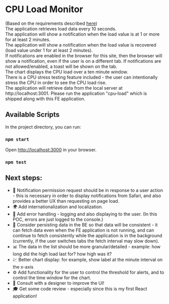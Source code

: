 # CPU Load Monitor

(Based on the requirements described [here](https://app.greenhouse.io/tests/5a6c8661af03f5050ac3760cd413e845))\
The application retrieves load data every 10 seconds.\
The application will show a notification when the load value is at 1 or more for at least 2 minutes.\
The application will show a notification when the load value is recovered (load value under 1 for at least 2 minutes).\
If notifications are enabled in the browser for this site, then the browser will show a notification, even if the user is on a different tab. If notifications are not allowed/enabled, a toast will be shown on the tab.\
The chart displays the CPU load over a ten minute window.\
There is a CPU stress testing feature included - the user can intentionally stress the CPU in order to see the CPU load rise.\
The application will retrieve data from the local server at http://localhost:3001. Please run the application "cpu-load" which is shipped along with this FE application.

## Available Scripts

In the project directory, you can run:

### `npm start`

Open [http://localhost:3000](http://localhost:3000) in your browser.

### `npm test`

## Next steps:

- 🧭 Notification permission request should be in response to a user action - this is necessary in order to display notifications from Safari, and also provides a better UX than requesting on page load.
- 🌍 Add internationalization and localization.
- 🚨 Add error handling - logging and also displaying to the user. (In this POC, errors are just logged to the console.)
- 💾 Consider persisting data in the BE so that data will be consistent - it can fetch data even when the FE application is not running, and can continue to fetch consistently while the application is in the background (currently, if the user switches tabs the fetch interval may slow down).
- 📊 The data in the list should be more granular/detailed - example: how long did the high load last for? how high was it?
- 💹 Better chart display: for example, show label at the minute interval on the x-axis
- ⚙️ Add functionality for the user to control the threshold for alerts, and to control the time window for the chart.
- 🎨 Consult with a designer to improve the UI!
- 🎓 Get some code review - especially since this is my first React application!
